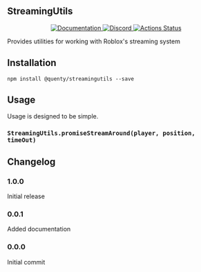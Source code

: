 ## StreamingUtils
<div align="center">
  <a href="http://quenty.github.io/api/">
    <img src="https://img.shields.io/badge/docs-website-green.svg" alt="Documentation" />
  </a>
  <a href="https://discord.gg/mhtGUS8">
    <img src="https://img.shields.io/badge/discord-nevermore-blue.svg" alt="Discord" />
  </a>
  <a href="https://github.com/Quenty/NevermoreEngine/actions">
    <img src="https://github.com/Quenty/NevermoreEngine/workflows/lint/badge.svg" alt="Actions Status" />
  </a>
</div>

Provides utilities for working with Roblox's streaming system

## Installation
```
npm install @quenty/streamingutils --save
```

## Usage
Usage is designed to be simple.

### `StreamingUtils.promiseStreamAround(player, position, timeOut)`


## Changelog

### 1.0.0
Initial release

### 0.0.1
Added documentation

### 0.0.0
Initial commit